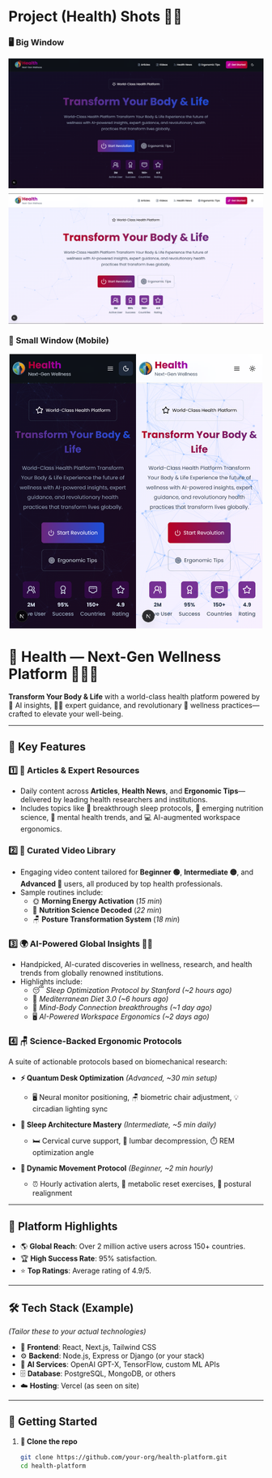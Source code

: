 # Project (Health) Shots 📸✨  
### 🖥️ Big Window  

<div style="flex-direction:column;display:flex;justify-content:center;align-items:center;gap:10px">
    <img alt="dark-shot" src="https://github.com/ParsaProg/Health/blob/main/public/images/dark-shot.png?raw=true"/>
    <img alt="light-shot" src="https://github.com/ParsaProg/Health/blob/main/public/images/light-shot.png?raw=true"/>
</div>

### 📱 Small Window (Mobile)  
<div style="flex-direction:row;display:flex;justify-content:center;align-items:center;row-gap:10px">
    <img width="250px" alt="android-dark-shot" src="https://github.com/ParsaProg/Health/blob/main/public/images/android-dark-shot.png?raw=true"/>
    <img width="250px" alt="android-light-shot" src="https://github.com/ParsaProg/Health/blob/main/public/images/android-light-shot.png?raw=true"/>
</div>

# 🌿 Health — Next-Gen Wellness Platform 🧘‍♂️✨  

**Transform Your Body & Life** with a world-class health platform powered by 🤖 AI insights, 👩‍⚕️ expert guidance, and revolutionary 🧬 wellness practices—crafted to elevate your well-being.  

---

## 🚀 Key Features  

### 1️⃣ 📰 Articles & Expert Resources  
- Daily content across **Articles**, **Health News**, and **Ergonomic Tips**—delivered by leading health researchers and institutions.  
- Includes topics like 🛌 breakthrough sleep protocols, 🥗 emerging nutrition science, 🧠 mental health trends, and 💻 AI-augmented workspace ergonomics.  

### 2️⃣ 🎥 Curated Video Library  
- Engaging video content tailored for **Beginner 🟢**, **Intermediate 🟡**, and **Advanced 🔴** users, all produced by top health professionals.  
- Sample routines include:  
  - 🌞 **Morning Energy Activation** (_15 min_)  
  - 🥦 **Nutrition Science Decoded** (_22 min_)  
  - 🪑 **Posture Transformation System** (_18 min_)  

### 3️⃣ 🌍 AI-Powered Global Insights 🤖✨  
- Handpicked, AI-curated discoveries in wellness, research, and health trends from globally renowned institutions.  
- Highlights include:  
  - 😴 *Sleep Optimization Protocol by Stanford (~2 hours ago)*  
  - 🥙 *Mediterranean Diet 3.0 (~6 hours ago)*  
  - 🧘 *Mind-Body Connection breakthroughs (~1 day ago)*  
  - 🖥️ *AI-Powered Workspace Ergonomics (~2 days ago)*  

### 4️⃣ 🪑 Science-Backed Ergonomic Protocols  
A suite of actionable protocols based on biomechanical research:  

- **⚡ Quantum Desk Optimization** _(Advanced, ~30 min setup)_  
  - 🖥️ Neural monitor positioning, 🪑 biometric chair adjustment, 💡 circadian lighting sync  

- **🌙 Sleep Architecture Mastery** _(Intermediate, ~5 min daily)_  
  - 🛏️ Cervical curve support, 🔄 lumbar decompression, ⏱️ REM optimization angle  

- **🏃 Dynamic Movement Protocol** _(Beginner, ~2 min hourly)_  
  - ⏰ Hourly activation alerts, 🤸 metabolic reset exercises, 🧍 postural realignment  

---

## 🌟 Platform Highlights  

- 🌎 **Global Reach**: Over 2 million active users across 150+ countries.  
- 🏆 **High Success Rate**: 95% satisfaction.  
- ⭐ **Top Ratings**: Average rating of 4.9/5.  

---

## 🛠️ Tech Stack (Example)  

_(Tailor these to your actual technologies)_  

- 🎨 **Frontend**: React, Next.js, Tailwind CSS  
- ⚙️ **Backend**: Node.js, Express or Django (or your stack)  
- 🤖 **AI Services**: OpenAI GPT-X, TensorFlow, custom ML APIs  
- 🗄️ **Database**: PostgreSQL, MongoDB, or others  
- ☁️ **Hosting**: Vercel (as seen on site)  

---

## 🏁 Getting Started  

1. **📂 Clone the repo**  
   ```bash
   git clone https://github.com/your-org/health-platform.git
   cd health-platform

